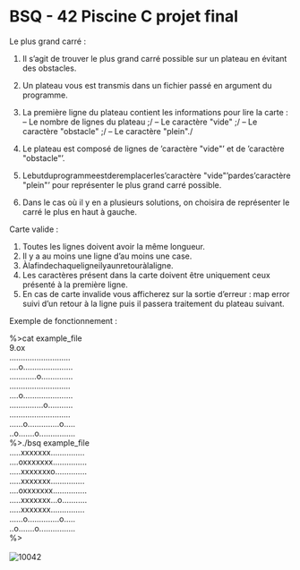 # BSQ - 42 Piscine C projet final

Le plus grand carré :
  1. Il s’agit de trouver le plus grand carré possible sur un plateau en évitant des obstacles.
  2. Un plateau vous est transmis dans un fichier passé en argument du programme.
  3. La première ligne du plateau contient les informations pour lire la carte :
    – Le nombre de lignes du plateau ;/
    – Le caractère "vide" ;/
    – Le caractère "obstacle" ;/
    – Le caractère "plein"./

  4. Le plateau est composé de lignes de ’caractère "vide"’ et de ’caractère "obstacle"’.
  5. Lebutduprogrammeestderemplacerles’caractère "vide"’pardes’caractère "plein"’ pour représenter le plus grand carré possible.
  6. Dans le cas où il y en a plusieurs solutions, on choisira de représenter le carré le plus en haut à gauche.

Carte valide :
  1. Toutes les lignes doivent avoir la même longueur.
  2. Il y a au moins une ligne d’au moins une case.
  3. Àlafindechaqueligneilyaunretouràlaligne.
  4. Les caractères présent dans la carte doivent être uniquement ceux présenté à la première ligne.
  5. En cas de carte invalide vous afficherez sur la sortie d’erreur : map error suivi d’un retour à la ligne puis il passera traitement du plateau suivant.

Exemple de fonctionnement :

%>cat example_file\
9.ox\
...........................\
....o......................\
............o..............\
...........................\
....o......................\
...............o...........\
...........................\
......o..............o.....\
..o.......o................\
%>./bsq example_file\
.....xxxxxxx...............\
....oxxxxxxx...............\
.....xxxxxxxo..............\
.....xxxxxxx...............\
....oxxxxxxx...............\
.....xxxxxxx...o...........\
.....xxxxxxx...............\
......o..............o.....\
..o.......o................\
%>\
\
![10042](https://user-images.githubusercontent.com/52048966/113505196-96c57a00-953d-11eb-9be8-a3a58cadf38f.png)
